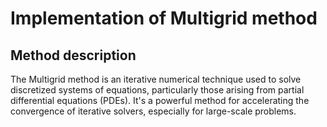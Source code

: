 # Implementation of Multigrid method

## Method description
The Multigrid method is an iterative numerical technique used to solve discretized systems of equations, particularly those arising from partial differential equations (PDEs). It's a powerful method for accelerating the convergence of iterative solvers, especially for large-scale problems.